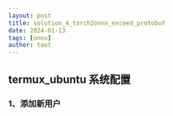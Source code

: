 ```yaml
---
layout: post
title: solution_4_torch2onnx_exceed_protobuf
date: 2024-01-13
tags: [onnx]
author: taot
---
```


## termux_ubuntu 系统配置
### 1、添加新用户

